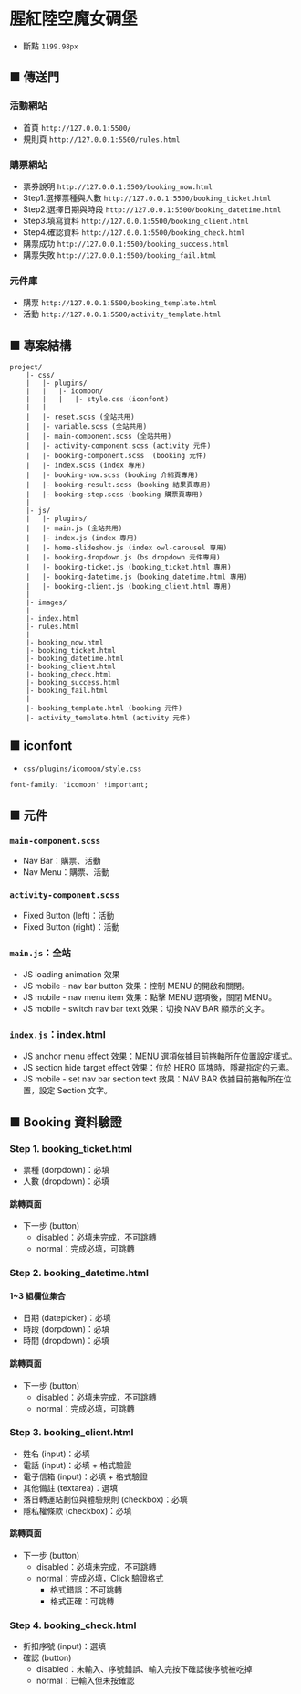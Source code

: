 # 腥紅陸空魔女碉堡
* 斷點 `1199.98px`


## ■ 傳送門

### 活動網站
* 首頁 `http://127.0.0.1:5500/`
* 規則頁 `http://127.0.0.1:5500/rules.html`

### 購票網站
* 票券說明 `http://127.0.0.1:5500/booking_now.html`
* Step1.選擇票種與人數 `http://127.0.0.1:5500/booking_ticket.html`
* Step2.選擇日期與時段 `http://127.0.0.1:5500/booking_datetime.html`
* Step3.填寫資料 `http://127.0.0.1:5500/booking_client.html`
* Step4.確認資料 `http://127.0.0.1:5500/booking_check.html`
* 購票成功 `http://127.0.0.1:5500/booking_success.html`
* 購票失敗 `http://127.0.0.1:5500/booking_fail.html`

### 元件庫
* 購票 `http://127.0.0.1:5500/booking_template.html`
* 活動 `http://127.0.0.1:5500/activity_template.html`


## ■ 專案結構
```
project/
    |- css/
    |   |- plugins/
    |   |   |- icomoon/
    |   |   |   |- style.css (iconfont)
    |   |   
    |   |- reset.scss (全站共用)
    |   |- variable.scss (全站共用)
    |   |- main-component.scss (全站共用)
    |   |- activity-component.scss (activity 元件)
    |   |- booking-component.scss  (booking 元件)
    |   |- index.scss (index 專用)    
    |   |- booking-now.scss (booking 介紹頁專用)
    |   |- booking-result.scss (booking 結果頁專用)
    |   |- booking-step.scss (booking 購票頁專用)
    |
    |- js/
    |   |- plugins/
    |   |- main.js (全站共用)
    |   |- index.js (index 專用)
    |   |- home-slideshow.js (index owl-carousel 專用)
    |   |- booking-dropdown.js (bs dropdown 元件專用)
    |   |- booking-ticket.js (booking_ticket.html 專用)
    |   |- booking-datetime.js (booking_datetime.html 專用)
    |   |- booking-client.js (booking_client.html 專用)
    |
    |- images/
    |
    |- index.html
    |- rules.html
    |
    |- booking_now.html
    |- booking_ticket.html
    |- booking_datetime.html
    |- booking_client.html
    |- booking_check.html
    |- booking_success.html
    |- booking_fail.html
    |
    |- booking_template.html (booking 元件)
    |- activity_template.html (activity 元件)
```


## ■ iconfont
* `css/plugins/icomoon/style.css`

```css
font-family: 'icomoon' !important;
```

## ■ 元件

### `main-component.scss`
* Nav Bar：購票、活動
* Nav Menu：購票、活動

### `activity-component.scss`
* Fixed Button (left)：活動
* Fixed Button (right)：活動

### `main.js`：全站
* JS loading animation 效果
* JS mobile - nav bar button 效果：控制 MENU 的開啟和關閉。
* JS mobile - nav menu item 效果：點擊 MENU 選項後，關閉 MENU。
* JS mobile - switch nav bar text 效果：切換 NAV BAR 顯示的文字。

### `index.js`：index.html
* JS anchor menu effect 效果：MENU 選項依據目前捲軸所在位置設定樣式。
* JS section hide target effect 效果：位於 HERO 區塊時，隱藏指定的元素。
* JS mobile - set nav bar section text 效果：NAV BAR 依據目前捲軸所在位置，設定 Section 文字。



## ■ Booking 資料驗證

### Step 1. booking_ticket.html
* 票種 (dorpdown)：必填
* 人數 (dropdown)：必填

#### 跳轉頁面
* 下一步 (button)
    * disabled：必填未完成，不可跳轉
    * normal：完成必填，可跳轉


### Step 2. booking_datetime.html

#### 1~3 組欄位集合
* 日期 (datepicker)：必填
* 時段 (dorpdown)：必填
* 時間 (dropdown)：必填

#### 跳轉頁面
* 下一步 (button)
    * disabled：必填未完成，不可跳轉
    * normal：完成必填，可跳轉


### Step 3. booking_client.html
* 姓名 (input)：必填
* 電話 (input)：必填 + 格式驗證
* 電子信箱 (input)：必填 + 格式驗證
* 其他備註 (textarea)：選填
* 落日轉運站劃位與體驗規則 (checkbox)：必填
* 隱私權條款 (checkbox)：必填

#### 跳轉頁面
* 下一步 (button)
    * disabled：必填未完成，不可跳轉
    * normal：完成必填，Click 驗證格式
        * 格式錯誤：不可跳轉
        * 格式正確：可跳轉


### Step 4. booking_check.html
* 折扣序號 (input)：選填
* 確認 (button)
    * disabled：未輸入、序號錯誤、輸入完按下確認後序號被吃掉
    * normal：已輸入但未按確認